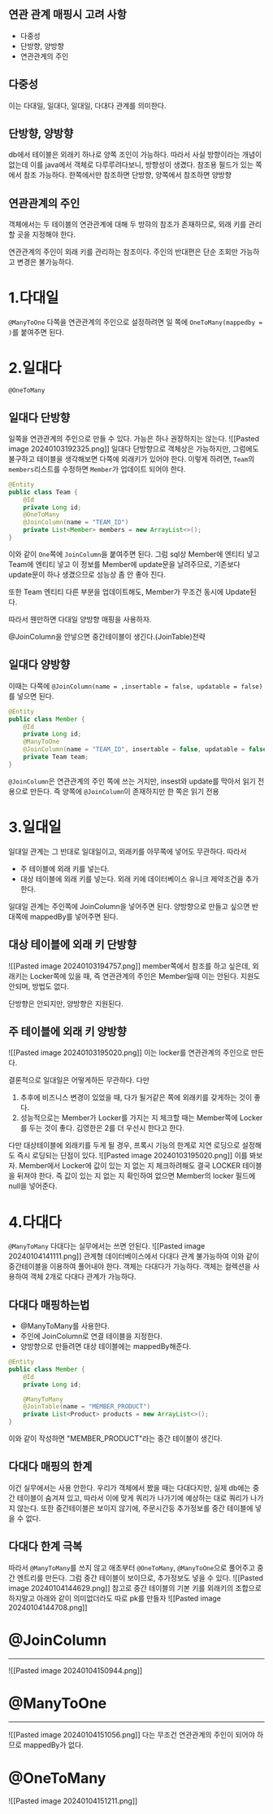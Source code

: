 ## 연관 관계 매핑시 고려 사항
* 다중성
* 단방향, 양방향
* 연관관계의 주인

## 다중성
이는 다대일, 일대다, 일대일, 다대다 관계를 의미한다.
## 단방향, 양방향
db에서 테이블은 외래키 하나로 양쪽 조인이 가능하다. 따라서 사실 방향이라는 개념이 없는데
이를 java에서 객체로 다루루려다보니, 방향성이 생겼다.
참조용 필드가 있는 쪽에서 참조 가능하다.
한쪽에서만 참조하면 단방향, 양쪽에서 참조하면 양방향
## 연관관계의 주인
객체에서는 두 테이블의 연관관계에 대해 두 방햐의 참조가 존재하므로, 외래 키를 관리할 곳을 지정해야 한다.

연관관계의 주인이 외래 키를 관리하는 참조이다.
주인의 반대편은 단순 조회만 가능하고 변경은 불가능하다.
# 1.다대일
`@ManyToOne`
다쪽을 연관관계의 주인으로 설정하려면 일 쪽에 
`OneToMany(mappedby = )`를 붙여주면 된다.
# 2.일대다
`@OneToMany`
## 일대다 단방향
일쪽을 연관관계의 주인으로 만들 수 있다.
가능은 하나 권장하지는 않는다.
![[Pasted image 20240103192325.png]]
일대다 단방향으로 객체상은 가능하지만, 그럼에도 불구하고 테이블을 생각해보면 다쪽에 외래키가 있어야 한다.
이렇게 하려면, `Team`의 `members`리스트를 수정하면 `Member`가 업데이트 되어야 한다.
```java
@Entity
public class Team {
	@Id
	private Long id;
	@OneToMany
	@JoinColumn(name = "TEAM_ID")
	private List<Member> members = new ArrayList<>();
}
```
이와 같이 `One`쪽에 `JoinColumn`을 붙여주면 된다.
그럼 sql상
Member에 엔티티 넣고
Team에 엔티티 넣고
이 정보를 Member에 update문을 날려주므로,
기존보다 update문이 하나 생겼으므로 성능상 좀 안 좋아 진다.

또한 Team 엔티티 다른 부분을 업데이트해도, Member가 무조건 동시에 Update된다.

따라서 웬만하면 다대일 양방향 매핑을 사용하자.

@JoinColumn을 안넣으면 중간테이블이 생긴다.(JoinTable)전략
## 일대다 양방향
이때는 다쪽에 `@JoinColumn(name = ,insertable = false, updatable = false)`를 넣으면 된다.
```java
@Entity
public class Member {
	@Id
	private Long id;
	@ManyToOne
	@JoinColumn(name = "TEAM_ID", insertable = false, updatable = false)
	private Team team;
}
```
`@JoinColumn`은 연관관계의 주인 쪽에 쓰는 거지만, insest와 update를 막아서 읽기 전용으로 만든다.
즉 양쪽에 `@JoinColumn`이 존재하지만 한 쪽은 읽기 전용
# 3.일대일
일대일 관계는 그 반대로 일대일이고, 외래키를 아무쪽에 넣어도 무관하다.
따라서 
* 주 테이블에 외래 키를 넣는다.
* 대상 테이블에 외래 키를 넣는다.
외래 키에 데이터베이스 유니크 제약조건을 추가한다.

일대일 관계는 주인쪽에 JoinColumn을 넣어주면 된다.
양방향으로 만들고 싶으면 반대쪽에 mappedBy를 넣어주면 된다.
## 대상 테이블에 외래 키 단방향
![[Pasted image 20240103194757.png]]
member쪽에서 참조를 하고 싶은데, 외래키는 Locker쪽에 있을 때, 즉 연관관계의 주인은 Member일때
이는 안된다. 지원도 안되며, 방법도 없다.

단방향은 안되지만, 양방향은 지원된다.
## 주 테이블에 외래 키 양방향
![[Pasted image 20240103195020.png]]
이는 locker를 연관관계의 주인으로 만든다.

결론적으로 일대일은 어떻게하든 무관하다.
다만 
1. 추후에 비즈니스 변경이 있었을 때, 다가 될거같은 쪽에 외래키를 갖게하는 것이 좋다.
2. 성능적으로는 Member가 Locker를 가지는 지 체크할 때는 Member쪽에 Locker를 두는 것이 좋다.
김영한은 2를 더 우선시 한다고 한다.

다만 대상테이블에 외래키를 두게 될 경우, 프록시 기능의 한계로 지연 로딩으로 설정해도 즉시 로딩되는 단점이 있다.
![[Pasted image 20240103195020.png]]
이를 봐보자. Member에서 Locker에 값이 있는 지 없는 지 체크하려해도 결국 LOCKER 테이블을 뒤져야 한다. 즉 값이 있는 지 없는 지 확인하여
없으면 Member의 locker 필드에 null을 넣어준다.

# 4.다대다
`@ManyToMany`
다대다는 실무에서는 쓰면 안된다.
![[Pasted image 20240104141111.png]]
관계형 데이터베이스에서 다대다 관계 불가능하여 이와 같이 중간테이블을 이용하여 풀어내야 한다.
객체는 다대다가 가능하다. 객체는 컬렉션을 사용하여 객체 2개로 다대다 관계가 가능하다.

## 다대다 매핑하는법
* @ManyToMany를 사용한다.
* 주인에 JoinColumn로 연결 테이블을 지정한다.
* 양방향으로 만들려면 대상 테이블에는 mappedBy해준다.
```java
@Entity
public class Member {
	@Id
	private Long id;

	@ManyToMany
	@JoinTable(name = "MEMBER_PRODUCT")
	private List<Product> products = new ArrayList<>();
}
```
이와 같이 작성하면 "MEMBER_PRODUCT"라는 중간 테이블이 생긴다.
## 다대다 매핑의 한계
이건 실무에서는 사용 안한다.
우리가 객체에서 봤을 때는 다대다지만, 실제 db에는 중간 테이블이 숨겨져 있고, 따라서 이에 맞게 쿼리가 나가기에 예상하는 대로 쿼리가 나가지 않는다.
또한 중간테이블은 보이지 않기에, 주문시간등 추가정보를 중간 테이블에 넣을 수 없다.
## 다대다 한계 극복
따라서 `@ManyToMany`를 쓰지 않고 애초부터 `@OneToMany`, `@ManyToOne`으로 풀어주고 중간 엔트리를 만든다.
그럼 중간 테이블이 보이므로, 추가정보도 넣을 수 있다. 
![[Pasted image 20240104144629.png]]
참고로 중간 테이블의 기본 키를 외래키의 조합으로 하지말고 아래와 같이 의미없더라도 따로 pk를 만들자
![[Pasted image 20240104144708.png]]





# @JoinColumn
---
![[Pasted image 20240104150944.png]]

# @ManyToOne
---
![[Pasted image 20240104151056.png]]
다는 무조건 연관관계의 주인이 되어야 하므로 mappedBy가 없다.

# @OneToMany
![[Pasted image 20240104151211.png]]